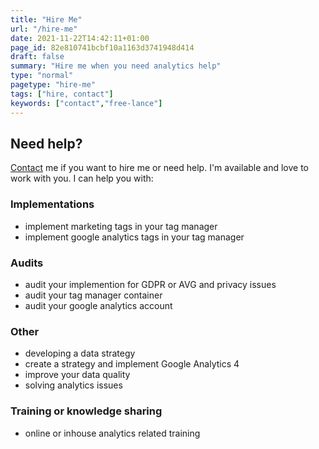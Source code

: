 ```yaml
---
title: "Hire Me"
url: "/hire-me"
date: 2021-11-22T14:42:11+01:00
page_id: 82e810741bcbf10a1163d3741948d414
draft: false
summary: "Hire me when you need analytics help"
type: "normal"
pagetype: "hire-me"
tags: ["hire, contact"]
keywords: ["contact","free-lance"]
---
```

## Need help?     
[Contact](/contact "Contact Form") me if you want to hire me or need help. I'm available and love to work with you. I can help you with:  
### Implementations
 - implement marketing tags in your tag manager
 - implement google analytics tags in your tag manager

### Audits
 - audit your implemention for GDPR or AVG and privacy issues
 - audit your tag manager container
 - audit your google analytics account

### Other
 - developing a data strategy
 - create a strategy and implement Google Analytics 4
  - improve your data quality
 - solving analytics issues

### Training or knowledge sharing
 - online or inhouse analytics related training

